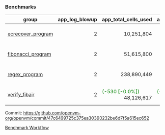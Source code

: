 ### Benchmarks
| group | app_log_blowup | app_total_cells_used | app_total_cycles | app_total_proof_time_ms | leaf_log_blowup | leaf_total_cells_used | leaf_total_cycles | leaf_total_proof_time_ms | max_segment_length | instance | alloc |
|---|---|---|---|---|---|---|---|---|---|---|---|
| [ ecrecover_program ](https://github.com/openvm-org/openvm/blob/benchmark-results/benchmarks/individual/ecrecover-47c6499725c375ea30390232be6d7f5a615ec652.md) | <div style='text-align: right'> 2 </div>  | <div style='text-align: right'> 10,251,804 </div>  | <div style='text-align: right'> 195,066 </div>  | <span style='color: green'>(-131.0 [-6.4%])</span><div style='text-align: right'> 1,914.0 </div>  | <div style='text-align: right'> - </div>  | <div style='text-align: right'> - </div>  | <div style='text-align: right'> - </div>  | <div style='text-align: right'> - </div>  | 1048476 | 64cpu-linux-arm64 | mimalloc |
| [ fibonacci_program ](https://github.com/openvm-org/openvm/blob/benchmark-results/benchmarks/individual/fibonacci-47c6499725c375ea30390232be6d7f5a615ec652.md) | <div style='text-align: right'> 2 </div>  | <div style='text-align: right'> 51,615,800 </div>  | <div style='text-align: right'> 3,000,274 </div>  | <span style='color: green'>(-64.0 [-1.1%])</span><div style='text-align: right'> 5,509.0 </div>  | <div style='text-align: right'> 2 </div>  | <span style='color: green'>(-15,660 [-0.0%])</span><div style='text-align: right'> 144,219,433 </div>  | <span style='color: green'>(-2,922 [-0.0%])</span><div style='text-align: right'> 7,037,612 </div>  | <span style='color: green'>(-27.0 [-0.2%])</span><div style='text-align: right'> 14,233.0 </div>  | 1048476 | 64cpu-linux-arm64 | mimalloc |
| [ regex_program ](https://github.com/openvm-org/openvm/blob/benchmark-results/benchmarks/individual/regex-47c6499725c375ea30390232be6d7f5a615ec652.md) | <div style='text-align: right'> 2 </div>  | <div style='text-align: right'> 238,890,449 </div>  | <div style='text-align: right'> 8,381,808 </div>  | <span style='color: green'>(-277.0 [-1.6%])</span><div style='text-align: right'> 17,178.0 </div>  | <div style='text-align: right'> 2 </div>  | <span style='color: red'>(+40,430 [+0.0%])</span><div style='text-align: right'> 315,463,117 </div>  | <span style='color: red'>(+7,680 [+0.1%])</span><div style='text-align: right'> 14,647,018 </div>  | <span style='color: green'>(-453.0 [-1.6%])</span><div style='text-align: right'> 28,648.0 </div>  | 1048476 | 64cpu-linux-arm64 | mimalloc |
| [ verify_fibair ](https://github.com/openvm-org/openvm/blob/benchmark-results/benchmarks/individual/verify_fibair-47c6499725c375ea30390232be6d7f5a615ec652.md) | <div style='text-align: right'> 2 </div>  | <span style='color: green'>(-530 [-0.0%])</span><div style='text-align: right'> 48,126,617 </div>  | <span style='color: green'>(-8 [-0.0%])</span><div style='text-align: right'> 397,156 </div>  | <span style='color: green'>(-5.0 [-0.2%])</span><div style='text-align: right'> 3,065.0 </div>  | <div style='text-align: right'> - </div>  | <div style='text-align: right'> - </div>  | <div style='text-align: right'> - </div>  | <div style='text-align: right'> - </div>  | 1048476 | 64cpu-linux-arm64 | mimalloc |


Commit: https://github.com/openvm-org/openvm/commit/47c6499725c375ea30390232be6d7f5a615ec652

[Benchmark Workflow](https://github.com/openvm-org/openvm/actions/runs/12342084115)
